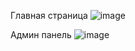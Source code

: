 Главная страница
![image](https://github.com/Darya969/TreeMenu/assets/108662337/3e782ffd-1553-4fd5-aa12-bc856bbf2d23)


Админ панель
![image](https://github.com/Darya969/TreeMenu/assets/108662337/ce593ad6-b803-4f1a-9619-dfa62590f937)
